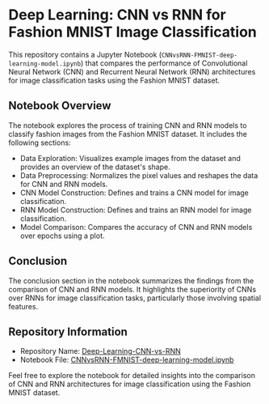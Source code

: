 # Deep Learning: CNN vs RNN for Fashion MNIST Image Classification

This repository contains a Jupyter Notebook (`CNNvsRNN-FMNIST-deep-learning-model.ipynb`) that compares the performance of Convolutional Neural Network (CNN) and Recurrent Neural Network (RNN) architectures for image classification tasks using the Fashion MNIST dataset.

## Notebook Overview

The notebook explores the process of training CNN and RNN models to classify fashion images from the Fashion MNIST dataset. It includes the following sections:

- Data Exploration: Visualizes example images from the dataset and provides an overview of the dataset's shape.
- Data Preprocessing: Normalizes the pixel values and reshapes the data for CNN and RNN models.
- CNN Model Construction: Defines and trains a CNN model for image classification.
- RNN Model Construction: Defines and trains an RNN model for image classification.
- Model Comparison: Compares the accuracy of CNN and RNN models over epochs using a plot.

## Conclusion

The conclusion section in the notebook summarizes the findings from the comparison of CNN and RNN models. It highlights the superiority of CNNs over RNNs for image classification tasks, particularly those involving spatial features.

## Repository Information

- Repository Name: [Deep-Learning-CNN-vs-RNN](https://github.com/ZoofishanChohan/Deep_Learning-CNN_vs_RNN)
- Notebook File: [CNNvsRNN-FMNIST-deep-learning-model.ipynb](https://github.com/ZoofishanChohan/Deep_Learning-CNN_vs_RNN/blob/main/CNNvsRNN-FMNIST-deep-learning-model.ipynb)

Feel free to explore the notebook for detailed insights into the comparison of CNN and RNN architectures for image classification using the Fashion MNIST dataset.
